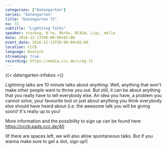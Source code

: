 ```yaml
---
categories: ["Datengarten"]
series: "Datengarten"
title: "Datengarten 72"
no: 72
subtitle: "Lightning Talks"
speaker: starbug, N-te, Marko, DC4LW, Ligi, melle
date: 2016-12-13T00:00:00+02:00
event_date: 2016-12-13T20:00:00+02:00
location: CCCB
language: Deutsch
streaming: true
recording: https://media.ccc.de/v/dg-72
---
```

{{< datengarten-infobox >}}

Lightning talks are 10 minute talks about *anything*. Well, anything that won't make other people want to throw you out. But still, it can be about anything that you really have to tell everybody else. An idea you have, a problem you cannot solve, your favourite tool or just about anything you think everybody else should have heard about (i.e. the awesome talk you will be giving soon)! It's really up to you! 

More information and the possibility to sign up can be found here: https://cccb.pads.ccc.de/40

(If there are spaces left, we will also allow spontaneous talks. But if you wanna make sure to get a slot, sign up!)

